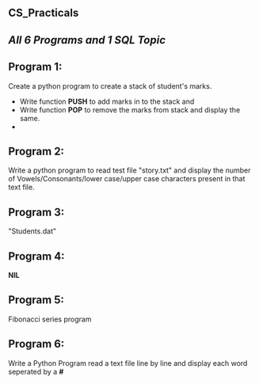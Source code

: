 ## CS_Practicals
## _All 6 Programs and 1 SQL Topic_

## Program 1:
Create a python program to create a stack of student's marks.
- Write function **PUSH** to add marks in to the stack and
- Write function **POP** to remove the marks from stack and display the same.
- 
## Program 2:

Write a python program to read test file "story.txt" and display the number of Vowels/Consonants/lower case/upper case characters present in that text file.

## Program 3:

"Students.dat"

## Program 4:
**NIL**

## Program 5:
Fibonacci series program

## Program 6:
Write a Python Program read a text file line by line and display each word seperated by a **#**
